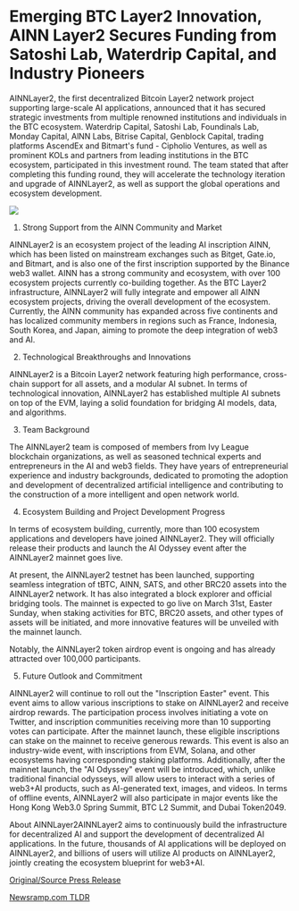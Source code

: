 # Emerging BTC Layer2 Innovation, AINN Layer2 Secures Funding from Satoshi Lab, Waterdrip Capital, and Industry Pioneers

AINNLayer2, the first decentralized Bitcoin Layer2 network project supporting large-scale AI applications, announced that it has secured strategic investments from multiple renowned institutions and individuals in the BTC ecosystem. Waterdrip Capital, Satoshi Lab, Foundinals Lab, Monday Capital, AlNN Labs, Bitrise Capital, Genblock Capital, trading platforms AscendEx and Bitmart's fund - Cipholio Ventures, as well as prominent KOLs and partners from leading institutions in the BTC ecosystem, participated in this investment round. The team stated that after completing this funding round, they will accelerate the technology iteration and upgrade of AINNLayer2, as well as support the global operations and ecosystem development.

![](https://blockchainwire.s3.amazonaws.com/BitMartExchange/editor_image/47207f34-7d00-4190-9c6d-7b82c5d8a843.png)

1. Strong Support from the AINN Community and Market

AINNLayer2 is an ecosystem project of the leading AI inscription AINN, which has been listed on mainstream exchanges such as Bitget, Gate.io, and Bitmart, and is also one of the first inscription supported by the Binance web3 wallet. AINN has a strong community and ecosystem, with over 100 ecosystem projects currently co-building together. As the BTC Layer2 infrastructure, AINNLayer2 will fully integrate and empower all AINN ecosystem projects, driving the overall development of the ecosystem. Currently, the AINN community has expanded across five continents and has localized community members in regions such as France, Indonesia, South Korea, and Japan, aiming to promote the deep integration of web3 and AI.

2. Technological Breakthroughs and Innovations

AINNLayer2 is a Bitcoin Layer2 network featuring high performance, cross-chain support for all assets, and a modular AI subnet. In terms of technological innovation, AINNLayer2 has established multiple AI subnets on top of the EVM, laying a solid foundation for bridging AI models, data, and algorithms.

3. Team Background

The AINNLayer2 team is composed of members from Ivy League blockchain organizations, as well as seasoned technical experts and entrepreneurs in the AI and web3 fields. They have years of entrepreneurial experience and industry backgrounds, dedicated to promoting the adoption and development of decentralized artificial intelligence and contributing to the construction of a more intelligent and open network world.

4. Ecosystem Building and Project Development Progress

In terms of ecosystem building, currently, more than 100 ecosystem applications and developers have joined AINNLayer2. They will officially release their products and launch the AI Odyssey event after the AINNLayer2 mainnet goes live.

At present, the AINNLayer2 testnet has been launched, supporting seamless integration of tBTC, AINN, SATS, and other BRC20 assets into the AINNLayer2 network. It has also integrated a block explorer and official bridging tools. The mainnet is expected to go live on March 31st, Easter Sunday, when staking activities for BTC, BRC20 assets, and other types of assets will be initiated, and more innovative features will be unveiled with the mainnet launch.

Notably, the AINNLayer2 token airdrop event is ongoing and has already attracted over 100,000 participants.

5. Future Outlook and Commitment

AINNLayer2 will continue to roll out the "Inscription Easter" event. This event aims to allow various inscriptions to stake on AINNLayer2 and receive airdrop rewards. The participation process involves initiating a vote on Twitter, and inscription communities receiving more than 10 supporting votes can participate. After the mainnet launch, these eligible inscriptions can stake on the mainnet to receive generous rewards. This event is also an industry-wide event, with inscriptions from EVM, Solana, and other ecosystems having corresponding staking platforms. Additionally, after the mainnet launch, the "AI Odyssey" event will be introduced, which, unlike traditional financial odysseys, will allow users to interact with a series of web3+AI products, such as AI-generated text, images, and videos. In terms of offline events, AINNLayer2 will also participate in major events like the Hong Kong Web3.0 Spring Summit, BTC L2 Summit, and Dubai Token2049.

About AINNLayer2AINNLayer2 aims to continuously build the infrastructure for decentralized AI and support the development of decentralized AI applications. In the future, thousands of AI applications will be deployed on AINNLayer2, and billions of users will utilize AI products on AINNLayer2, jointly creating the ecosystem blueprint for web3+AI. 

[Original/Source Press Release](https://blockchainwire.io/press-release/emerging-btc-layer2-innovation-ainn-layer2-secures-funding-from-satoshi-lab-waterdrip-capital-and-industry-pioneers) 

[Newsramp.com TLDR](https://newsramp.com/None) 